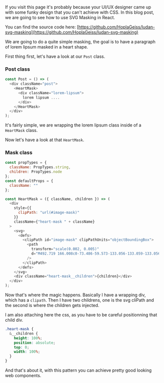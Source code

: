 If you visit this page it's probably because your UI/UX designer came up with some funky design that you can't achieve with CSS.
In this blog post, we are going to see how to use SVG Masking in React.

You can find the source code here: [https://github.com/HoplaGeiss/ludan-svg-masking](https://github.com/HoplaGeiss/ludan-svg-masking)

We are going to do a quite simple masking, the goal is to have a paragraph of lorem lipsum masked in a heart shape.

First thing first, let's have a look at our `Post` class.

### Post class

``` Javascript
const Post = () => (
  <div className="post">
    <HeartMask>
      <div className="lorem-lipsum">
        lorem lipsum ....
      </div>
    </HeartMask>
  </div>
);
```

It's fairly simple, we are wrapping the lorem lipsum class inside of a `HeartMask` class.

Now let's have a look at that `HeartMask`.

### Mask class

``` javascript
const propTypes = {
  className: PropTypes.string,
  children: PropTypes.node
};
const defaultProps = {
  className: ""
};

const HeartMask = ({ className, children }) => (
  <div
    style={{
      clipPath: "url(#image-mask)"
    }}
    className={"heart-mask " + className}
  >
    <svg>
      <defs>
        <clipPath id="image-mask" clipPathUnits="objectBoundingBox">
          <path
            transform="scale(0.002, 0.005)"
            d="M492.719 166.008c0-73.486-59.573-133.056-133.059-133.056-47.985 0-89.891 25.484-113.302 63.569-23.408-38.085-65.332-63.569-113.316-63.569C59.556 32.952 0 92.522 0 166.008c0 40.009 17.729 75.803 45.671 100.178l188.545 188.553a17.17 17.17 0 0 0 24.284 0l188.545-188.553c27.943-24.375 45.674-60.169 45.674-100.178z"
          />
        </clipPath>
      </defs>
    </svg>
    <div className="heart-mask__children">{children}</div>
  </div>
);
```

Now that's where the magic happens. Basically I have a wrapping div, which has a `clipath`.
Then I have two childrens, one is the svg cliPath and the second is where the children gets injected.

I am also attaching here the css, as you have to be careful positionning that child div.

``` scss
.heart-mask {
  &__children {
    height: 100%;
    position: absolute;
    top: 0;
    width: 100%;
  }
}
```

And that's about it, with this pattern you can achieve pretty good looking web components.